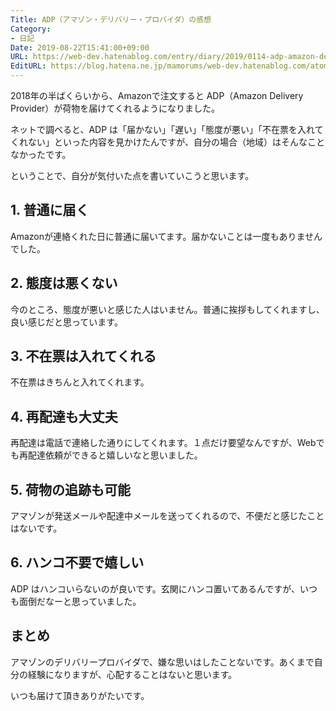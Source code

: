 ```yaml
---
Title: ADP（アマゾン・デリバリー・プロバイダ）の感想
Category:
- 日記
Date: 2019-08-22T15:41:00+09:00
URL: https://web-dev.hatenablog.com/entry/diary/2019/0114-adp-amazon-delivery-provider
EditURL: https://blog.hatena.ne.jp/mamorums/web-dev.hatenablog.com/atom/entry/10257846132686186236
---
```


2018年の半ばくらいから、Amazonで注文すると ADP（Amazon Delivery Provider）が荷物を届けてくれるようになりました。

ネットで調べると、ADP は「届かない」「遅い」「態度が悪い」「不在票を入れてくれない」といった内容を見かけたんですが、自分の場合（地域）はそんなことなかったです。

ということで、自分が気付いた点を書いていこうと思います。


## 1. 普通に届く
Amazonが連絡くれた日に普通に届いてます。届かないことは一度もありませんでした。


## 2. 態度は悪くない
今のところ、態度が悪いと感じた人はいません。普通に挨拶もしてくれますし、良い感じだと思っています。


## 3. 不在票は入れてくれる
不在票はきちんと入れてくれます。


## 4. 再配達も大丈夫
再配達は電話で連絡した通りにしてくれます。１点だけ要望なんですが、Webでも再配達依頼ができると嬉しいなと思いました。


## 5. 荷物の追跡も可能
アマゾンが発送メールや配達中メールを送ってくれるので、不便だと感じたことはないです。


## 6. ハンコ不要で嬉しい
ADP はハンコいらないのが良いです。玄関にハンコ置いてあるんですが、いつも面倒だなーと思っていました。


## まとめ
アマゾンのデリバリープロバイダで、嫌な思いはしたことないです。あくまで自分の経験になりますが、心配することはないと思います。

いつも届けて頂きありがたいです。

